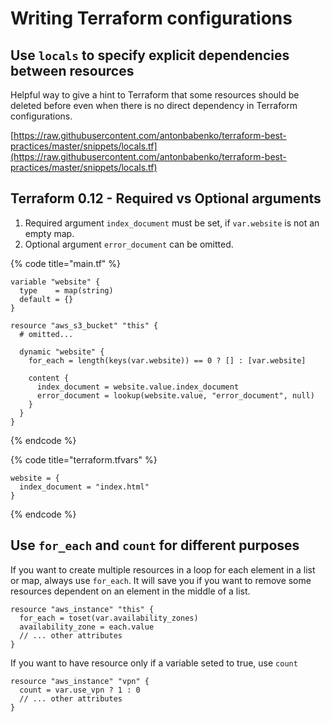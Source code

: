 # Writing Terraform configurations

## Use `locals` to specify explicit dependencies between resources

Helpful way to give a hint to Terraform that some resources should be deleted before even when there is no direct dependency in Terraform configurations.

[https://raw.githubusercontent.com/antonbabenko/terraform-best-practices/master/snippets/locals.tf](https://raw.githubusercontent.com/antonbabenko/terraform-best-practices/master/snippets/locals.tf)

## Terraform 0.12 - Required vs Optional arguments

1. Required argument `index_document` must be set, if `var.website` is not an empty map.
2. Optional argument `error_document` can be omitted.

{% code title="main.tf" %}
```hcl
variable "website" {
  type    = map(string)
  default = {}
}

resource "aws_s3_bucket" "this" {
  # omitted...

  dynamic "website" {
    for_each = length(keys(var.website)) == 0 ? [] : [var.website]

    content {
      index_document = website.value.index_document
      error_document = lookup(website.value, "error_document", null)
    }
  }
}
```
{% endcode %}

{% code title="terraform.tfvars" %}
```hcl
website = {
  index_document = "index.html"
}
```
{% endcode %}

## Use `for_each` and `count` for different purposes

If you want to create multiple resources in a loop for each element in a list or map, always use `for_each`. It will save you if you want to remove some resources dependent on an element in the middle of a list. 

```hcl
resource "aws_instance" "this" {
  for_each = toset(var.availability_zones)
  availability_zone = each.value
  // ... other attributes
}
```
If you want to have resource only if a variable seted to true, use `count`
```hcl
resource "aws_instance" "vpn" {
  count = var.use_vpn ? 1 : 0
  // ... other attributes
}
```